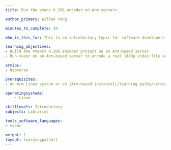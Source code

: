 ```yaml
---
title: Run the vvenc H.266 encoder on Arm servers

author_primary: Willen Yang

minutes_to_complete: 20

who_is_this_for: This is an introductory topic for software developers who want to build and run the VVenC® (Fraunhofer Versatile Video Encoder) H.266 project on Arm servers and measure the performance.

learning_objectives:
- Build the VVenC® H.266 encoder project on an Arm-based server.
- Run vvenc on an Arm-based server to encode a real 1080p video file and measure the performance.

armips:
- Neoverse

prerequisites:
- An Arm Linux system or an [Arm-based instance](/learning-paths/servers-and-cloud-computing/csp/) from a cloud service provider. This Learning Path has been tested on an Arm Neoverse N2-based Alibaba cloud ECS instance(g8y), running Ubuntu 22.04.

operatingsystems:
    - Linux

skilllevels: Introductory
subjects: Libraries

tools_software_languages:
- vvenc

weight: 1
layout: learningpathall
---
```

